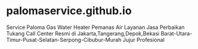 # palomaservice.github.io
Service Paloma Gas Water Heater Pemanas Air Layanan Jasa Perbaikan Tukang Call Center Resmi di Jakarta,Tangerang,Depok,Bekasi Barat-Utara-Timur-Pusat-Selatan-Serpong-Cibubur-Murah Jujur Profesional
